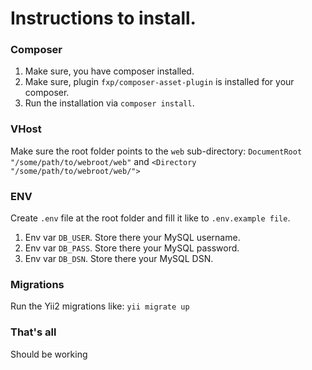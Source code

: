 # Instructions to install.

### Composer
1. Make sure, you have composer installed.
2. Make sure, plugin `fxp/composer-asset-plugin` is installed for your composer.
3. Run the installation via `composer install`.

### VHost
Make sure the root folder points to the `web` sub-directory:
`DocumentRoot "/some/path/to/webroot/web"` and `<Directory "/some/path/to/webroot/web/">`

### ENV
Create `.env` file at the root folder and fill it like to `.env.example file`.
1. Env var `DB_USER`. Store there your MySQL username.
2. Env var `DB_PASS`. Store there your MySQL password.
3. Env var `DB_DSN`. Store there your MySQL DSN.

### Migrations
Run the Yii2 migrations like:
`yii migrate up`


### That's all
Should be working
